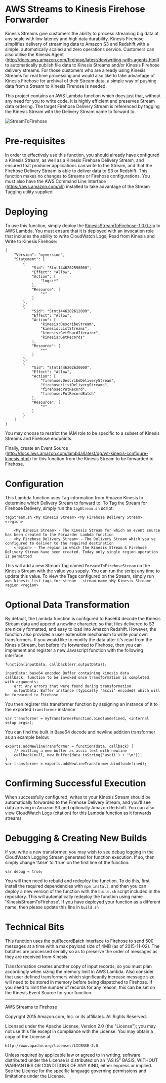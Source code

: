 # AWS Streams to Kinesis Firehose Forwarder

Kinesis Streams give customers the ability to process streaming big data at any scale with low latency and high data durability. Kinesis Firehose simplifies delivery of streaming data to Amazon S3 and Redshift with a simple, automatically scaled and zero operations service. Customers can also utilise the Kinesis Agent (http://docs.aws.amazon.com/firehose/latest/dev/writing-with-agents.html) to automatically publish file data to Kinesis Streams and/or Kinesis Firehose delivery streams. For those customers who are already using Kinesis Streams for real time processing and would also like to take advantage of Kinesis Firehose for archival of their Stream data, a simple way of pushing data from a Stream to Kinesis Firehose is needed.

This project contains an AWS Lambda function which does just that, without any need for you to write code. It is highly efficient and preserves Stream data ordering. The target Firehose Delivery Stream is referenced by tagging the Kinesis Stream with the Delivery Stream name to forward to.

![StreamToFirehose](StreamToFirehose.png)


# Pre-requisites

In order to effectively use this function, you should already have configured a Kinesis Stream, as well as a Kinesis Firehose Delivery Stream, and ensured that producer applications can write to the Stream, and that the Firehose Delivery Stream is able to deliver data to S3 or Redshift. This function makes no changes to Streams or Firehose configurations. You must also have the AWS Command Line Interface (https://aws.amazon.com/cli) installed to take advantage of the Stream Tagging utility supplied

# Deploying

To use this function, simply deploy the [KinesisStreamToFirehose-1.0.0.zip](https://github.com/awslabs/kinesis-streams-to-firehose/blob/master/dist/KinesisStreamToFirehose-1.0.0.zip) to AWS Lambda. You must ensure that it is deployed with an invocation role that includes the ability to write CloudWatch Logs, Read from Kinesis and Write to Kinesis Firehose:

```
{
    "Version": "myversion",
    "Statement": [
        {
            "Sid": "Stmt1446202596000",
            "Effect": "Allow",
            "Action": [
                "logs:*"
            ],
            "Resource": [
                "*"
            ]
        },
        {
            "Sid": "Stmt1446202612000",
            "Effect": "Allow",
            "Action": [
                "kinesis:DescribeStream",
                "kinesis:ListStreams",
                "kinesis:GetShardIterator",
                "kinesis:GetRecords"
            ],
            "Resource": [
                "*"
            ]
        },
        {
            "Sid": "Stmt1446202630000",
            "Effect": "Allow",
            "Action": [
                "firehose:DescribeDeliveryStream",
                "firehose:ListDeliveryStreams",
                "firehose:PutRecord",
                "firehose:PutRecordBatch"
            ],
            "Resource": [
                "*"
            ]
        }
    ]
}
```

You may choose to restrict the IAM role to be specific to a subset of Kinesis Streams and Firehose endpoints. 

Finally, create an Event Source (http://docs.aws.amazon.com/lambda/latest/dg/wt-kinesis-configure-kinesis.html) for this function from the Kinesis Stream to be forwarded to Firehose.

# Configuration

This Lambda function uses Tag information from Amazon Kinesis to determine which Delivery Stream to forward to. To Tag the Stream for Firehose Delivery, simply run the ```tagStream.sh``` script:

```
tagStream.sh <My Kinesis Stream> <My Firehose Delivery Stream> <region>

	<My Kinesis Stream> - The Kinesis Stream for which an event source has been created to the Forwarder Lambda function
	<My Firehose Delivery Stream> - The Delivery Stream which you've configured to deliver to the required destination
	<region> - The region in which the Kinesis Stream & Firehose Delivery Stream have been created. Today only single region operation is permitted
```

This will add a new Stream Tag named ```ForwardToFirehoseStream``` on the Kinesis Stream with the value you supply. You can run the script any time to update this value. To view the Tags configured on the Stream, simply run ```aws kinesis list-tags-for-stream --stream-name <My Kinesis Stream> --region <region>```

# Optional Data Transformation

By default, the Lambda function is configured to Base64 decode the Kinesis Stream data and append a newline character, so that files delivered to S3 are nicely formatted, and easy to load into Amazon Redshift. However, the function also provides a user extensible mechanism to write your own transformers. If you would like to modify the data after it's read from the Kinesis Stream, but before it's forwarded to Firehose, then you can implement and register a new Javascript function with the following interface:

```
function(inputData, callback(err,outputData));

inputData: base64 encoded Buffer containing kinesis data
callback: function to be invoked once transformation is completed, with arguments:
	err: Any errors that were found during transformation
	outputData: Buffer instance (typically 'ascii' encoded) which will be forwarded to Firehose
```

You then register this transformer function by assigning an instance of it to the exported ```transformer``` instance:

```
var transformer = myTransformerFunction.bind(undefined, <internal setup args>);
```

You can find the built in Base64 decode and newline addition transformer as an example below:

```
exports.addNewlineTransformer = function(data, callback) {
	// emitting a new buffer as ascii text with newline
	callback(null, new Buffer(data.toString('ascii') + "\n"));
}
var transformer = exports.addNewlineTransformer.bind(undefined);
```

# Confirming Successful Execution

When successfully configured, writes to your Kinesis Stream should be automatically forwarded to the Firehose Delivery Stream, and you'll see data arriving in Amazon S3 and optionally Amazon Redshift. You can also view CloudWatch Logs (citation) for this Lambda function as it forwards streams

# Debugging & Creating New Builds

If you write a new transformer, you may wish to see debug logging in the CloudWatch Logging Stream generated for function execution. If so, then simply change 'false' to 'true' on the first line of the function:

```
var debug = true;
```

You will then need to rebuild and redeploy the function. To do this, first install the required dependencies with ```npm install```, and then you can deploy a new version of the function with the ```build.sh``` script included in the repository. This will automatically redeploy the function using name 'KinesisStreamToFirehose'. If you have deployed your function as a different name, then please update this line in ```build.sh```

# Technical Bits

This function uses the putRecordBatch interface to Firehose to send 500 messages at a time with a max payload size of 4MB (as of 2015-11-02). The batches are processed serially so as to preserve the order of messages as they are received from Kinesis.

Transformation creates another copy of input records, so you must plan accordingly when sizing the memory limit in AWS Lambda. Also consider that user defined transformers which significantly increase message size will need to be stored in memory before being dispatched to Firehose. If you need to limit the number of records for any reason, this can be set on the Kinesis Event Source for your function.

----

AWS Streams to Firehose

Copyright 2015 Amazon.com, Inc. or its affiliates. All Rights Reserved.

Licensed under the Apache License, Version 2.0 (the "License");
you may not use this file except in compliance with the License.
You may obtain a copy of the License at

    http://www.apache.org/licenses/LICENSE-2.0

Unless required by applicable law or agreed to in writing, software
distributed under the License is distributed on an "AS IS" BASIS,
WITHOUT WARRANTIES OR CONDITIONS OF ANY KIND, either express or implied.
See the License for the specific language governing permissions and
limitations under the License.